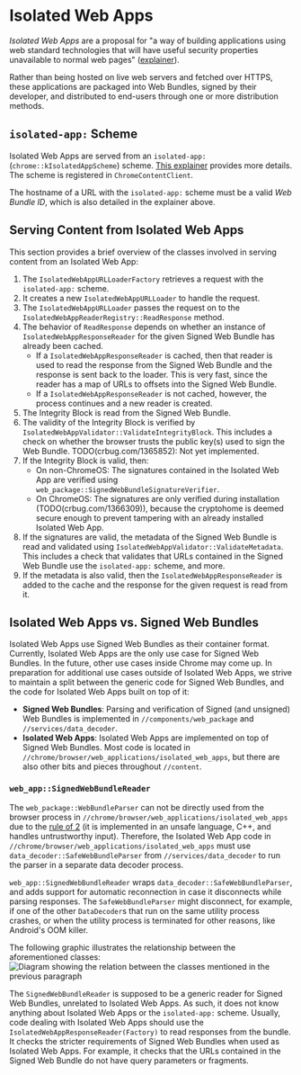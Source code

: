 # Isolated Web Apps

_Isolated Web Apps_ are a proposal for "a way of building applications using web
standard technologies that will have useful security properties unavailable to
normal web pages" ([explainer](https://github.com/WICG/isolated-web-apps)).

Rather than being hosted on live web servers and fetched over HTTPS, these
applications are packaged into Web Bundles, signed by their developer, and
distributed to end-users through one or more distribution methods.

## `isolated-app:` Scheme

Isolated Web Apps are served from an `isolated-app:`
(`chrome::kIsolatedAppScheme`) scheme. [This
explainer](https://github.com/WICG/isolated-web-apps/blob/main/Scheme.md)
provides more details. The scheme is registered in `ChromeContentClient`.

The hostname of a URL with the `isolated-app:` scheme must be a valid _Web
Bundle ID_, which is also detailed in the explainer above.

## Serving Content from Isolated Web Apps

This section provides a brief overview of the classes involved in serving
content from an Isolated Web App:

1. The `IsolatedWebAppURLLoaderFactory` retrieves a request with the
   `isolated-app:` scheme.
2. It creates a new `IsolatedWebAppURLLoader` to handle the request.
3. The `IsolatedWebAppURLLoader` passes the request on to the
   `IsolatedWebAppReaderRegistry::ReadResponse` method.
4. The behavior of `ReadResponse` depends on whether an instance of
   `IsolatedWebAppResponseReader` for the given Signed Web Bundle has already been
   cached.
   - If a `IsolatedWebAppResponseReader` is cached, then that reader is used to
     read the response from the Signed Web Bundle and the response is sent back
     to the loader. This is very fast, since the reader has a map of URLs to
     offsets into the Signed Web Bundle.
   - If a `IsolatedWebAppResponseReader` is not cached, however, the process continues
     and a new reader is created.
5. The Integrity Block is read from the Signed Web Bundle.
6. The validity of the Integrity Block is verified by
   `IsolatedWebAppValidator::ValidateIntegrityBlock`. This includes a check on
   whether the browser trusts the public key(s) used to sign the Web Bundle.
   TODO(crbug.com/1365852): Not yet implemented.
7. If the Integrity Block is valid, then:
   - On non-ChromeOS: The signatures contained in the Isolated Web App are
     verified using `web_package::SignedWebBundleSignatureVerifier`.
   - On ChromeOS: The signatures are only verified during installation
     (TODO(crbug.com/1366309)), because the cryptohome is deemed secure enough
     to prevent tampering with an already installed Isolated Web App.
7. If the signatures are valid, the metadata of the Signed Web Bundle is read
   and validated using `IsolatedWebAppValidator::ValidateMetadata`. This
   includes a check that validates that URLs contained in the Signed Web Bundle
   use the `isolated-app:` scheme, and more.
8. If the metadata is also valid, then the `IsolatedWebAppResponseReader` is
   added to the cache and the response for the given request is read from it.

## Isolated Web Apps vs. Signed Web Bundles

Isolated Web Apps use Signed Web Bundles as their container format. Currently,
Isolated Web Apps are the only use case for Signed Web Bundles. In the future,
other use cases inside Chrome may come up. In preparation for additional use
cases outside of Isolated Web Apps, we strive to maintain a split between the
generic code for Signed Web Bundles, and the code for Isolated Web Apps built on
top of it:

- **Signed Web Bundles**: Parsing and verification of Signed (and unsigned) Web
   Bundles is implemented in `//components/web_package` and
   `//services/data_decoder`.
- **Isolated Web Apps**: Isolated Web Apps are implemented on top of Signed Web
   Bundles. Most code is located in
   `//chrome/browser/web_applications/isolated_web_apps`, but there are also
   other bits and pieces throughout `//content`.

### `web_app::SignedWebBundleReader`

The `web_package::WebBundleParser` can not be directly used from the browser
process in `//chrome/browser/web_applications/isolated_web_apps` due to the
[rule of 2](../security/rule-of-2.md) (it is implemented in an unsafe language,
C++, and handles untrustworthy input). Therefore, the Isolated Web App code in
`//chrome/browser/web_applications/isolated_web_apps` must use
`data_decoder::SafeWebBundleParser` from `//services/data_decoder` to run the
parser in a separate data decoder process.

`web_app::SignedWebBundleReader` wraps `data_decoder::SafeWebBundleParser`, and
adds support for automatic reconnection in case it disconnects while parsing
responses. The `SafeWebBundleParser` might disconnect, for example, if one of
the other `DataDecoder`s that run on the same utility process crashes, or when
the utility process is terminated for other reasons, like Android's OOM killer.

The following graphic illustrates the relationship between the aforementioned
classes: ![Diagram showing the relation between the classes mentioned in the
previous paragraph](signed_web_bundle_parser_class_structure.png)

The `SignedWebBundleReader` is supposed to be a generic reader for Signed Web
Bundles, unrelated to Isolated Web Apps. As such, it does not know anything
about Isolated Web Apps or the `isolated-app:` scheme. Usually, code dealing
with Isolated Web Apps should use the `IsolatedWebAppResponseReader(Factory)` to
read responses from the bundle. It checks the stricter requirements of Signed
Web Bundles when used as Isolated Web Apps. For example, it checks that the URLs
contained in the Signed Web Bundle do not have query parameters or fragments.
